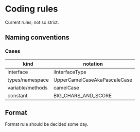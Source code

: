 # Coding rules
Current rules; not so strict.

## Naming conventions

### Cases

| kind             | notation                     |
| ---------------- | ---------------------------- |
| interface        | iInterfaceType               |
| types/namespace  | UpperCamelCaseAkaPascaleCase |
| variable/methods | camelCase                |
| constant         | BIG_CHARS_AND_SCORE     |

## Format
Format rule should be decided some day.
